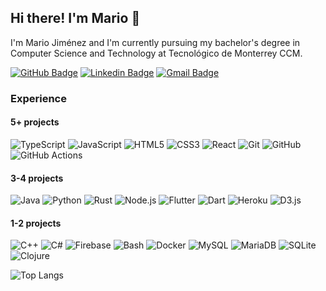 ## Hi there! I'm Mario :wave:

I'm Mario Jiménez and I'm currently pursuing my bachelor's degree in Computer Science and Technology at Tecnológico de Monterrey CCM.

[![GitHub Badge](https://img.shields.io/badge/-MarioJim-black?style=flat-square&logo=GitHub&logoColor=white&link=https://github.com/MarioJim/)](https://github.com/MarioJim)
[![Linkedin Badge](https://img.shields.io/badge/-mariojim-blue?style=flat-square&logo=Linkedin&logoColor=white&link=https://www.linkedin.com/in/mariojim/)](https://www.linkedin.com/in/mariojim/)
[![Gmail Badge](https://img.shields.io/badge/-mario.emilio.j@gmail.com-c14438?style=flat-square&logo=Gmail&logoColor=white&link=mailto:mario.emilio.j@gmail.com)](mailto:mario.emilio.j@gmail.com)

### Experience

#### 5+ projects

![TypeScript](https://img.shields.io/badge/-TypeScript-007ACC?style=flat-square&logo=typescript)
![JavaScript](https://img.shields.io/badge/-JavaScript-F7DF1E?style=flat-square&logoColor=white&logo=javascript)
![HTML5](https://img.shields.io/badge/-HTML5-E34F26?style=flat-square&logo=html5&logoColor=white)
![CSS3](https://img.shields.io/badge/-CSS3-1572B6?style=flat-square&logo=css3)
![React](https://img.shields.io/badge/-React-61DAFB?style=flat-square&logoColor=white&logo=react)
![Git](https://img.shields.io/badge/-Git-F05032?style=flat-square&logoColor=white&logo=git)
![GitHub](https://img.shields.io/badge/-GitHub-181717?style=flat-square&logo=github)
![GitHub Actions](https://img.shields.io/badge/-GitHub%20Actions-2088FF?style=flat-square&logoColor=white&logo=github-actions)

#### 3-4 projects

![Java](https://img.shields.io/badge/-Java-007396?style=flat-square&logo=java)
![Python](https://img.shields.io/badge/-Python-3776AB?style=flat-square&logoColor=white&logo=Python)
![Rust](https://img.shields.io/badge/-Rust-A42E2B?style=flat-square&logo=rust)
![Node.js](https://img.shields.io/badge/-Node.js-339933?style=flat-square&logoColor=white&logo=Node.js)
![Flutter](https://img.shields.io/badge/-Flutter-02569B?style=flat-square&logo=flutter)
![Dart](https://img.shields.io/badge/-Dart-0175C2?style=flat-square&logo=dart)
![Heroku](https://img.shields.io/badge/-Heroku-430098?style=flat-square&logo=heroku)
![D3.js](https://img.shields.io/badge/-D3.js-black?style=flat-square&logo=d3.js)

#### 1-2 projects

![C++](https://img.shields.io/badge/-C++-00599C?style=flat-square&logo=c%2B%2B)
![C#](https://img.shields.io/badge/-C%23-239120?style=flat-square&logo=c-sharp)
![Firebase](https://img.shields.io/badge/-Firebase-FFCA28?style=flat-square&logoColor=white&logo=firebase)
![Bash](https://img.shields.io/badge/-Bash-4EAA25?style=flat-square&logoColor=white&logo=gnu-bash)
![Docker](https://img.shields.io/badge/-Docker-2496ED?style=flat-square&logoColor=white&logo=docker)
![MySQL](https://img.shields.io/badge/-MySQL-4479A1?style=flat-square&logoColor=white&logo=mysql)
![MariaDB](https://img.shields.io/badge/-MariaDB-003545?style=flat-square&logo=mariadb)
![SQLite](https://img.shields.io/badge/-SQLite-003B57?style=flat-square&logo=sqlite)
![Clojure](https://img.shields.io/badge/-Clojure-5881D8?style=flat-square&logoColor=white&logo=clojure)

![Top Langs](https://mariojim.github.io/lang_widget.svg)
